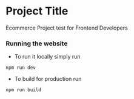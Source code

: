 # Project Title

Ecommerce Project test for Frontend Developers

### Running the website

* To run it locally simply run
```
npm run dev
```
* To build for production run 
```
npm run build
```

